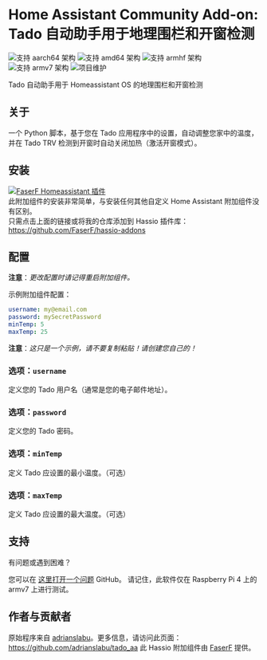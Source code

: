 # Home Assistant Community Add-on: Tado 自动助手用于地理围栏和开窗检测
![支持 aarch64 架构][aarch64-shield] ![支持 amd64 架构][amd64-shield] ![支持 armhf 架构][armhf-shield] ![支持 armv7 架构][armv7-shield]
![项目维护][maintenance-shield]

Tado 自动助手用于 Homeassistant OS 的地理围栏和开窗检测

## 关于

一个 Python 脚本，基于您在 Tado 应用程序中的设置，自动调整您家中的温度，并在 Tado TRV 检测到开窗时自动关闭加热（激活开窗模式）。

## 安装

[![FaserF Homeassistant 插件](https://my.home-assistant.io/badges/supervisor_add_addon_repository.svg)](https://my.home-assistant.io/redirect/supervisor_add_addon_repository/?repository_url=https%3A%2F%2Fgithub.com%2FFaserF%2Fhassio-addons)
<br />
此附加组件的安装非常简单，与安装任何其他自定义 Home Assistant 附加组件没有区别。<br />
只需点击上面的链接或将我的仓库添加到 Hassio 插件库： <https://github.com/FaserF/hassio-addons>

## 配置

**注意**：_更改配置时请记得重启附加组件。_

示例附加组件配置：

```yaml
username: my@email.com
password: mySecretPassword
minTemp: 5
maxTemp: 25
```

**注意**：_这只是一个示例，请不要复制粘贴！请创建您自己的！_

### 选项：`username`

定义您的 Tado 用户名（通常是您的电子邮件地址）。

### 选项：`password`

定义您的 Tado 密码。

### 选项：`minTemp`

定义 Tado 应设置的最小温度。（可选）

### 选项：`maxTemp`

定义 Tado 应设置的最大温度。（可选）

## 支持

有问题或遇到困难？

您可以在 [这里打开一个问题][issue] GitHub。
请记住，此软件仅在 Raspberry Pi 4 上的 armv7 上进行测试。

## 作者与贡献者

原始程序来自 [adrianslabu]。更多信息，请访问此页面：<https://github.com/adrianslabu/tado_aa>
此 Hassio 附加组件由 [FaserF] 提供。

[maintenance-shield]: https://img.shields.io/maintenance/yes/2025.svg
[aarch64-shield]: https://img.shields.io/badge/aarch64-yes-green.svg
[amd64-shield]: https://img.shields.io/badge/amd64-yes-green.svg
[armhf-shield]: https://img.shields.io/badge/armhf-yes-green.svg
[armv7-shield]: https://img.shields.io/badge/armv7-yes-green.svg
[FaserF]: https://github.com/FaserF/
[issue]: https://github.com/FaserF/hassio-addons/issues
[adrianslabu]: https://github.com/adrianslabu